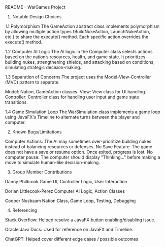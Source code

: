 README - WarGames Project
1. Notable Design Choices

1.1 Polymorphism
The GameAction abstract class implements polymorphism by allowing multiple action types (BuildNukeAction, LaunchNukeAction, etc.) to share the execute() method.
Each specific action overrides the execute() method.

1.2 Computer AI Logic
The AI logic in the Computer class selects actions based on the nation’s resources, health, and game state.
It prioritizes building nukes, strengthening shields, and attacking based on conditions, simulating strategic decision-making.

1.3 Separation of Concerns
The project uses the Model-View-Controller (MVC) pattern to separate:

Model: Nation, GameAction classes.
View: View class for UI handling.
Controller: Controller class for handling user input and game state transitions.

1.4 Game Simulation Loop
The WarSimulation class implements a game loop using JavaFX's Timeline to alternate turns between the player and computer.

2. Known Bugs/Limitations

Computer Actions:
The AI may sometimes over-prioritize building nukes instead of balancing resources or defenses.
No Save Feature:
The game does not have a save or resume option. Once exited, progress is lost.
No computer pause:
The computer should display "Thinking..." before making a move to simulate human-like decision-making.

3. Group Member Contributions

Danny Philbrook
Game UI, Controller Logic, User Interaction

Dorian Littlecook-Perez
Computer AI Logic, Action Classes

Cooper Nusbaum
Nation Class, Game Loop, Testing, Debugging


4. Referencing

Stack Overflow: Helped resolve a JavaFX button enabling/disabling issue.

Oracle Java Docs: Used for reference on JavaFX and Timeline.

ChatGPT: Helped cover different edge cases / possible outcomes
